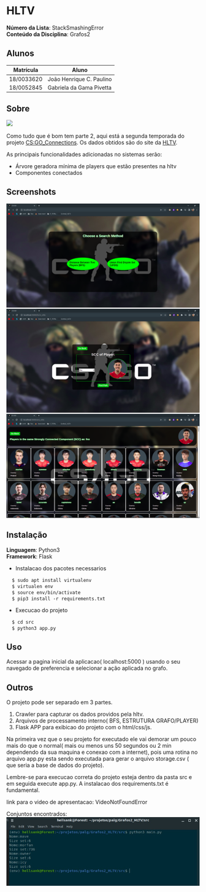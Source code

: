 # HLTV

**Número da Lista**: StackSmashingError<br>
**Conteúdo da Disciplina**: Grafos2<br>

## Alunos
|Matrícula | Aluno |
| -- | -- |
| 18/0033620  |  João Henrique C. Paulino |
| 18/0052845  |  Gabriela da Gama Pivetta |

## Sobre 
<img src="https://www.hltv.org/img/static/openGraphHltvLogo.png">

Como tudo que é bom tem parte 2, aqui está a segunda temporada do projeto [CS:GO_Connections](https://github.com/projeto-de-algoritmos/grafos1_csgo_connections). Os dados obtidos são do site da [HLTV](https://www.hltv.org/stats/teams).

As principais funcionalidades adicionadas no sistemas serão:

- Árvore geradora mínima de players que estão presentes na hltv
- Componentes conectados



## Screenshots
![](./src/static/images/sc1.png)
![](./src/static/images/sc2.png)
![](./src/static/images/sc3.png)

## Instalação 

**Linguagem**: Python3<br>
**Framework**: Flask<br>
 - Instalacao dos pacotes necessarios
```
  $ sudo apt install virtualenv
  $ virtualen env
  $ source env/bin/activate
  $ pip3 install -r requirements.txt

```
 - Execucao do projeto
```
  $ cd src
  $ python3 app.py
```

## Uso 
Acessar a pagina inicial da aplicacao( localhost:5000 ) usando o seu navegado de preferencia e selecionar a ação aplicada no grafo.

## Outros 
O projeto pode ser separado em 3 partes.

 1. Crawler para capturar os dados providos pela hltv.
 2. Arquivos de processamento interno( BFS, ESTRUTURA GRAFO/PLAYER)
 3. Flask APP para exibicao do projeto com o html/css/js.

Na primeira vez que o seu projeto for executado ele vai demorar um pouco mais do que o normal( mais ou menos uns 50 segundos ou 2 min dependendo da sua maquina e conexao com a internet), pois uma rotina no arquivo app.py esta sendo executada para gerar o arquivo storage.csv ( que seria a base de dados do projeto).

Lembre-se para execucao correta do projeto esteja dentro da pasta src e em seguida execute app.py. A instalacao dos requirements.txt é fundamental.

link para o video de apresentacao: VideoNotFoundError

Conjuntos encontrados:
![](src/static/images/terminal.jpeg)